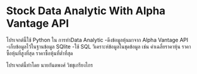 # Stock Data Analytic With Alpha Vantage API

โปรเจกต์นี้ใช้ Python ใน การทำData Analytic
-ดีงข้อมูลหุ้นมาจาก Alpha Vantage API
-เก็บข้อมูลไว้ในฐานข้อมูล SQlite
-ใช้ SQL วิเคราะห์ข้อมูลในชุดข้อมูล เช่น ค่าเฉลี่ยราคาหุ้น ราคาซื้อหุ้นที่สูงที่สุด ราคาซื้อหุ้นที่ต่ำที่สุด

โปรเจกต์นี้ทำโดย นายกันตพงศ์ วิชชุเกรียงไกร

